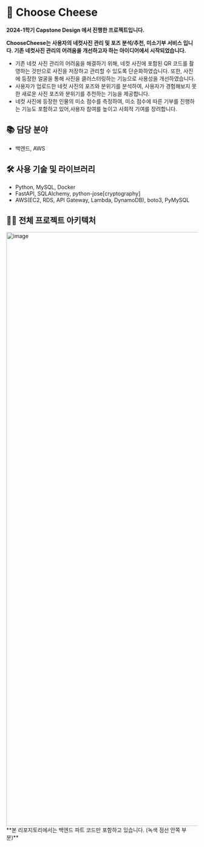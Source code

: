 # 🧀 Choose Cheese

**2024-1학기 Capstone Design 에서 진행한 프로젝트입니다.** 

**ChooseCheese는 사용자의 네컷사진 관리 및 포즈 분석/추천, 미소기부 서비스 입니다. 기존 네컷사진 관리의 어려움을 개선하고자 하는 아이디어에서 시작되었습니다.**  

- 기존 네컷 사진 관리의 어려움을 해결하기 위해, 네컷 사진에 포함된 QR 코드를 촬영하는 것만으로 사진을 저장하고 관리할 수 있도록 단순화하였습니다. 또한, 사진에 등장한 얼굴을 통해 사진을 클러스터링하는 기능으로 사용성을 개선하였습니다.
- 사용자가 업로드한 네컷 사진의 포즈와 분위기를 분석하여, 사용자가 경험해보지 못한 새로운 사진 포즈와 분위기를 추천하는 기능을 제공합니다.
- 네컷 사진에 등장한 인물의 미소 점수를 측정하여, 미소 점수에 따른 기부를 진행하는 기능도 포함하고 있어,사용자 참여를 높이고 사회적 기여를 장려합니다.


## 📚 담당 분야
- 백엔드, AWS
  
## 🛠️ 사용 기술 및 라이브러리

- Python, MySQL, Docker
- FastAPI, SQLAlchemy, python-jose[cryptography]
- AWS(EC2, RDS, API Gateway, Lambda, DynamoDB), boto3, PyMySQL

## 👨‍💻 전체 프로젝트 아키텍처
<img width="1565" alt="image" src="https://github.com/choismne/2024_Capstone/assets/97864850/3cdda1e9-7fe3-4fb9-95d5-361310e49bdc">
**본 리포지토리에서는 백엔드 파트 코드만 포함하고 있습니다. (녹색 점선 안쪽 부분)** 



